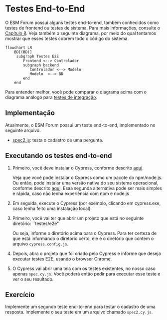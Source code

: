 # Testes End-to-End

O ESM Forum possui alguns testes end-to-end, também conhecidos como 
testes de frontend ou testes de sistema.  Para mais informações, 
consulte o 
[Capítulo 8](https://engsoftmoderna.info/cap8.html#testes-de-sistema). Veja também o seguinte diagrama, por meio do qual tentamos mostrar que esses testes cobrem todo o código do sistema.

```mermaid
flowchart LR
    BD[(BD)]
     subgraph Testes E2E
        Frontend <--> Controlador
        subgraph backend
           Controlador <--> Modelo
           Modelo  <--> BD
        end 
    end
```

Para entender melhor, você pode comparar o diagrama acima com o 
diagrama análogo para [testes de integração](./testes-integracao.md).

## Implementação

Atualmente, o ESM Forum possui um teste end-to-end, implementado no seguinte arquivo.

* [spec2.js](../testes/e2e/cypress/e2e/spec.cy.js): testa o cadastro de uma pergunta.

## Executando os testes end-to-end

1. Primeiro, você deve instalar o Cypress, conforme descrito [aqui](https://docs.cypress.io/guides/getting-started/installing-cypress).

   Veja que você pode instalar o Cypress como um pacote do npm/node.js. Ou então, pode instalar uma versão nativa do seu sistema operacional, conforme descrito [aqui](https://docs.cypress.io/guides/getting-started/installing-cypress#Direct-download). Esaa segunda alternativa pode ser mais simples e rápida, caso não tenha experiência com npm e node.js

2. Em seguida, execute o Cypress (por exemplo, clicando em cypress.exe, caso tenha feito uma instalação local).

3. Primeiro, você vai ter que abrir um projeto que está no seguinte diretório: ``testes/e2e''

   Ou seja, informe o diretório acima para o Cypress. Para ter certeza de que está informando o diretório certo, ele é o diretório que contem o arquivo `cypress.config.js`.

4. Depois, abra o projeto que foi criado pelo Cypress e informe que deseja executar testes E2E, usando o browser Chrome.

5. O Cypress vai abrir uma tela com os testes existentes, no nosso caso apenas `spec.cy.js`. Você poderá então pedir para executar esse teste e ver o seu resultado.
   
## Exercício

Implemente um segundo teste end-to-end para testar o cadastro de uma resposta. Implemente o seu teste em um arquivo chamado ``spec2.cy.js``.

